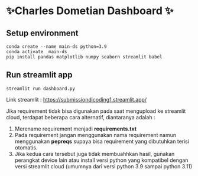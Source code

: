 # ✨Charles Dometian Dashboard ✨
## Setup environment
```
conda create --name main-ds python=3.9
conda activate  main-ds
pip install pandas matplotlib numpy seaborn streamlit babel
```
## Run streamlit app
```
streamlit run dashboard.py
```
Link streamlit : https://submissiondicoding1.streamlit.app/

Jika requirement tidak bisa digunakan pada saat mengupload ke streamlit cloud, terdapat beberapa cara alternatif, diantaranya adalah :
1. Merename requirement menjadi **requirements.txt**
2. Pada requirement jangan menggunakan nama requirement namun menggunakan **pepreqs** supaya bisa requirement yang dibutuhkan terisi otomatis.
3. Jika kedua cara tersebut juga tidak membuahhkan hasil, gunakan perangkat device lain atau install versi python yang kompatibel dengan versi streamlit cloud (umumnya dari versi python 3.9 sampai python 3.11)
